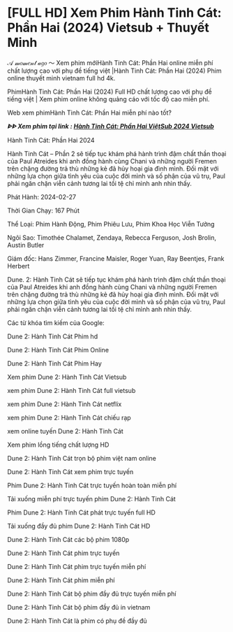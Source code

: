 <h1>[FULL HD] Xem Phim Hành Tinh Cát: Phần Hai (2024) Vietsub + Thuyết Minh</h1>

𝒜 𝓂𝑜𝓂𝑒𝓃𝓉 𝒶𝑔𝑜 ～ Xem phim mớiHành Tinh Cát: Phần Hai online miễn phí chất lượng cao với phụ đề tiếng việt |Hành Tinh Cát: Phần Hai (2024) Phim online thuyết minh vietnam full hd 4k.

PhimHành Tinh Cát: Phần Hai (2024) Full HD chất lượng cao với phụ đề tiếng việt | Xem phim online không quảng cáo với tốc độ cao miễn phí.

Web xem phimHành Tinh Cát: Phần Hai miễn phí nào tốt?

<p><b><I>ᐈᐈ Xem phim tại link : <a href="https://t.co/F5OBc9FexL" rel="noopener">Hành Tinh Cát: Phần Hai ViệtSub 2024 Vietsub </a></I></b></p>

Hành Tinh Cát: Phần Hai 2024

Hành Tinh Cát – Phần 2 sẽ tiếp tục khám phá hành trình đậm chất thần thoại của Paul Atreides khi anh đồng hành cùng Chani và những người Fremen trên chặng đường trả thù những kẻ đã hủy hoại gia đình mình. Đối mặt với những lựa chọn giữa tình yêu của cuộc đời mình và số phận của vũ trụ, Paul phải ngăn chặn viễn cảnh tương lai tồi tệ chỉ mình anh nhìn thấy.

Phát Hành: 2024-02-27

Thời Gian Chạy: 167 Phút

Thể Loại: Phim Hành Động, Phim Phiêu Lưu, Phim Khoa Học Viễn Tưởng

Ngôi Sao: Timothée Chalamet, Zendaya, Rebecca Ferguson, Josh Brolin, Austin Butler

Giám đốc: Hans Zimmer, Francine Maisler, Roger Yuan, Ray Beentjes, Frank Herbert

Dune. 2: Hành Tinh Cát sẽ tiếp tục khám phá hành trình đậm chất thần thoại của Paul Atreides khi anh đồng hành cùng Chani và những người Fremen trên chặng đường trả thù những kẻ đã hủy hoại gia đình mình. Đối mặt với những lựa chọn giữa tình yêu của cuộc đời mình và số phận của vũ trụ, Paul phải ngăn chặn viễn cảnh tương lai tồi tệ chỉ mình anh nhìn thấy.

Các từ khóa tìm kiếm của Google:

Dune 2: Hành Tinh Cát Phim hd

Dune 2: Hành Tinh Cát Phim Online

Dune 2: Hành Tinh Cát Phim Hay

Xem phim Dune 2: Hành Tinh Cát Vietsub

xem phim Dune 2: Hành Tinh Cát full vietsub

xem phim Dune 2: Hành Tinh Cát netflix

xem phim Dune 2: Hành Tinh Cát chiếu rạp

xem online tuyến Dune 2: Hành Tinh Cát

Xem phim lồng tiếng chất lượng HD

Dune 2: Hành Tinh Cát trọn bộ phim việt nam online

Dune 2: Hành Tinh Cát xem phim trực tuyến

Phim Dune 2: Hành Tinh Cát trực tuyến hoàn toàn miễn phí

Tải xuống miễn phí trực tuyến phim Dune 2: Hành Tinh Cát

Phim Dune 2: Hành Tinh Cát phát trực tuyến full HD

Tải xuống đầy đủ phim Dune 2: Hành Tinh Cát HD

Dune 2: Hành Tinh Cát các bộ phim 1080p

Dune 2: Hành Tinh Cát phim trực tuyến

Dune 2: Hành Tinh Cát phim trực tuyến miễn phí

Dune 2: Hành Tinh Cát phim miễn phí

Dune 2: Hành Tinh Cát bộ phim đầy đủ trực tuyến miễn phí

Dune 2: Hành Tinh Cát bộ phim đầy đủ in vietnam

Dune 2: Hành Tinh Cát là phim có phụ đề đầy đủ
